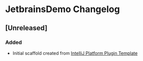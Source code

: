 <!-- Keep a Changelog guide -> https://keepachangelog.com -->

# JetbrainsDemo Changelog

## [Unreleased]
### Added
- Initial scaffold created from [IntelliJ Platform Plugin Template](https://github.com/JetBrains/intellij-platform-plugin-template)
